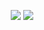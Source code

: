 <p align="center">
  <img src="http://img15.hostingpics.net/pics/534776gw2.png" />
  <img src="http://img15.hostingpics.net/pics/474754react.png" />
</p>
